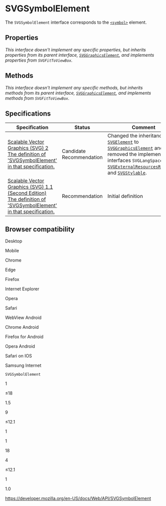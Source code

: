 SVGSymbolElement
================

The `SVGSymbolElement` interface corresponds to the [`<symbol>`](https://developer.mozilla.org/en-US/docs/Web/SVG/Element/symbol) element.

Properties
----------

*This interface doesn't implement any specific properties, but inherits properties from its parent interface, [`SVGGraphicsElement`](svggraphicselement), and implements properties from <span class="page-not-created">`SVGFitToViewBox`</span>.*

Methods
-------

*This interface doesn't implement any specific methods, but inherits methods from its parent interface, [`SVGGraphicsElement`](svggraphicselement), and implements methods from <span class="page-not-created">`SVGFitToViewBox`</span>.*

Specifications
--------------

<table><thead><tr class="header"><th>Specification</th><th>Status</th><th>Comment</th></tr></thead><tbody><tr class="odd"><td><a href="https://svgwg.org/svg2-draft/struct.html#InterfaceSVGSymbolElement">Scalable Vector Graphics (SVG) 2<br />
<span class="small">The definition of 'SVGSymbolElement' in that specification.</span></a></td><td><span class="spec-cr">Candidate Recommendation</span></td><td>Changed the inheritance from <a href="svgelement"><code>SVGElement</code></a> to <a href="svggraphicselement"><code>SVGGraphicsElement</code></a> and removed the implemented interfaces <span class="page-not-created"><code>SVGLangSpace</code></span>, <a href="svgexternalresourcesrequired"><code>SVGExternalResourcesRequired</code></a>, and <a href="svgstylable"><code>SVGStylable</code></a>.</td></tr><tr class="even"><td><a href="https://www.w3.org/TR/SVG11/struct.html#InterfaceSVGSymbolElement">Scalable Vector Graphics (SVG) 1.1 (Second Edition)<br />
<span class="small">The definition of 'SVGSymbolElement' in that specification.</span></a></td><td><span class="spec-rec">Recommendation</span></td><td>Initial definition</td></tr></tbody></table>

Browser compatibility
---------------------

Desktop

Mobile

Chrome

Edge

Firefox

Internet Explorer

Opera

Safari

WebView Android

Chrome Android

Firefox for Android

Opera Android

Safari on IOS

Samsung Internet

`SVGSymbolElement`

1

≤18

1.5

9

≤12.1

1

1

18

4

≤12.1

1

1.0

<a href="https://developer.mozilla.org/en-US/docs/Web/API/SVGSymbolElement" class="_attribution-link">https://developer.mozilla.org/en-US/docs/Web/API/SVGSymbolElement</a>
